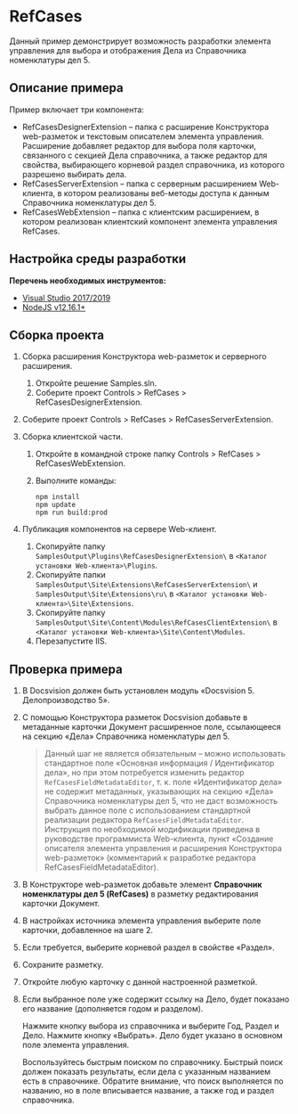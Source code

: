 ﻿# RefCases

Данный пример демонстрирует возможность разработки элемента управления для выбора и отображения Дела из Справочника номенклатуры дел 5.

## Описание примера

Пример включает три компонента:

- RefCasesDesignerExtension – папка с расширение Конструктора web-разметок и текстовым описателем элемента управления. Расширение добавляет редактор для выбора поля карточки, связанного с секцией Дела справочника, а также редактор для свойства, выбирающего корневой раздел справочника, из которого разрешено выбирать дела.
- RefCasesServerExtension – папка с серверным расширением Web-клиента, в котором реализованы веб-методы доступа к данным Справочника номенклатуры дел 5.
- RefCasesWebExtension – папка с клиентским расширением, в котором реализован клиентский компонент элемента управления RefCases.

## Настройка среды разработки

**Перечень необходимых инструментов:** 
* [Visual Studio 2017/2019](https://www.visualstudio.com)
* [NodeJS v12.16.1+](https://nodejs.org/en/)

## Сборка проекта

1. Сборка расширения Конструктора web-разметок и серверного расширения.
   1. Откройте решение Samples.sln.
   2. Соберите проект Controls > RefCases > RefCasesDesignerExtension.
3. Соберите проект Controls > RefCases > RefCasesServerExtension.
   
2. Сборка клиентской части.
   1. Откройте в командной строке папку Controls > RefCases > RefCasesWebExtension\.

   2. Выполните команды:

      ```
      npm install
      npm update
      npm run build:prod
      ```

3. Публикация компонентов на сервере Web-клиент.

   1. Скопируйте папку `SamplesOutput\Plugins\RefCasesDesignerExtension\` в  `<Каталог установки Web-клиента>\Plugins`.
   2. Скопируйте папки `SamplesOutput\Site\Extensions\RefCasesServerExtension\` и `SamplesOutput\Site\Extensions\ru\` в  `<Каталог установки Web-клиента>\Site\Extensions`.
   3. Скопируйте папку `SamplesOutput\Site\Content\Modules\RefCasesClientExtension\` в  `<Каталог установки Web-клиента>\Site\Content\Modules`.
   4. Перезапустите IIS.

## Проверка примера

1. В Docsvision должен быть установлен модуль «Docsvision 5. Делопроизводство 5».

2. С помощью Конструктора разметок Docsvision добавьте в метаданные карточки Документ расширенное поле, ссылающееся на секцию «Дела» Справочника номенклатуры дел 5.

   >  Данный шаг не является обязательным – можно использовать стандартное поле «Основная информация / Идентификатор дела», но при этом потребуется изменить редактор `RefCasesFieldMetadataEditor`, т. к. поле «Идентификатор дела» не содержит метаданных, указывающих на секцию «Дела» Справочника номенклатуры дел 5, что не даст возможность выбрать данное поле с использованием стандартной реализации редактора `RefCasesFieldMetadataEditor`. Инструкция по необходимой модификации приведена в руководстве программиста Web-клиента, пункт «Создание описателя элемента управления и расширения Конструктора web-разметок» (комментарий к разработке редактора RefCasesFieldMetadataEditor).

3. В Конструкторе web-разметок добавьте элемент **Справочник номенклатуры дел 5 (RefCases)** в разметку редактирования карточки Документ.

4. В настройках источника элемента управления выберите поле карточки, добавленное на шаге 2.

5. Если требуется, выберите корневой раздел в свойстве «Раздел».

6. Сохраните разметку.

7. Откройте любую карточку с данной настроенной разметкой.

8. Если выбранное поле уже содержит ссылку на Дело, будет показано его название (дополняется годом и разделом).

   Нажмите кнопку выбора из справочника и выберите Год, Раздел и Дело. Нажмите кнопку «Выбрать». Дело будет указано в основном поле элемента управления.

   Воспользуйтесь быстрым поиском по справочнику. Быстрый поиск должен показать результаты, если дела с указанным названием есть в справочнике. Обратите внимание, что поиск выполняется по названию, но в поле вписывается название, а также год и раздел справочника.
